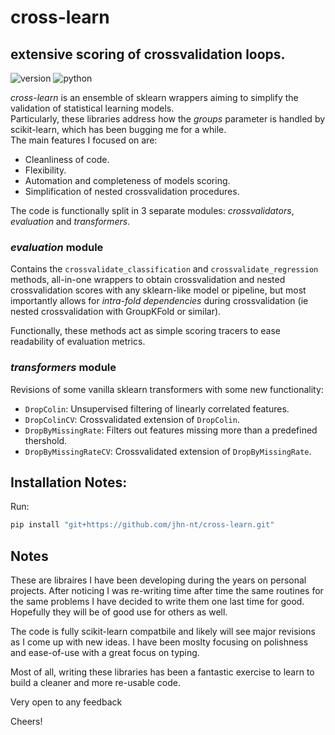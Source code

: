 # cross-learn
## extensive scoring of crossvalidation loops.
![version](https://img.shields.io/badge/version-1.0-green)
![python](https://img.shields.io/badge/python->=3.8-green)

_cross-learn_ is an ensemble of sklearn wrappers aiming to simplify the validation of statistical learning models.  
Particularly, these libraries address how the _groups_ parameter is handled by scikit-learn, which has been bugging me for a while.   
The main features I focused on are:
* Cleanliness of code.
* Flexibility.
* Automation and completeness of models scoring.
* Simplification of nested crossvalidation procedures.

The code is functionally split in 3 separate modules: _crossvalidators_, _evaluation_ and _transformers_.

### _evaluation_ module
Contains the `crossvalidate_classification` and `crossvalidate_regression` methods, all-in-one wrappers to obtain crossvalidation and nested crossvalidation scores with any sklearn-like model or pipeline, but most importantly allows for _intra-fold dependencies_ during crossvalidation (ie nested crossvalidation with GroupKFold or similar).

Functionally, these methods act as simple scoring tracers to ease readability of evaluation metrics.


### _transformers_ module
Revisions of some vanilla sklearn transformers with some new functionality:  
* `DropColin`: Unsupervised filtering of linearly correlated features. 
* `DropColinCV`: Crossvalidated extension of `DropColin`. 
* `DropByMissingRate`: Filters out features missing more than a predefined thershold.
* `DropByMissingRateCV`: Crossvalidated extension of `DropByMissingRate`. 

## Installation Notes:

Run:  

```python
pip install "git+https://github.com/jhn-nt/cross-learn.git"
```


## Notes

These are libraires I have been developing during the years on personal projects.
After noticing I was re-writing time after time the same routines for the same problems I have decided to write them one last time for good.  
Hopefully they will be of good use for others as well.


The code is fully scikit-learn compatbile and likely will see major revisions as I come up with new ideas.
I have been moslty focusing on polishness and ease-of-use with a great focus on typing.

Most of all, writing these libraries has been a fantastic exercise to learn to build a cleaner and more re-usable code.

Very open to any feedback

Cheers!